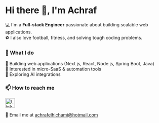 # Hi there 👋, I'm Achraf

💻 I'm a **Full-stack Engineer** passionate about building scalable web applications.  
⚽ I also love football, fitness, and solving tough coding problems.

### 🚀 What I do

🔹 Building web applications (Next.js, React, Node.js, Spring Boot, Java)  
🔹 Interested in micro-SaaS & automation tools  
🔹 Exploring AI integrations

### 📫 How to reach me

 <a href="https://linkedin.com/in/achrafelhichami" target="_blank">
    <img src="https://cdn.jsdelivr.net/gh/devicons/devicon/icons/linkedin/linkedin-original.svg" width="30" height="30" alt="LinkedIn"/>
  </a>  
      
📧 Email me at [achrafelhichami@hotmail.com](mailto:achrafelhichami@hotmail.com)  
